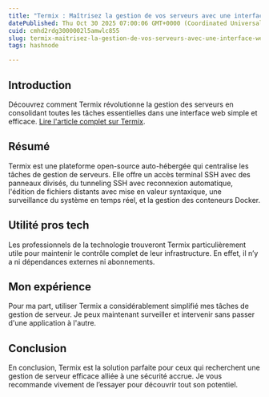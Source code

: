 ```yaml
---
title: "Termix : Maîtrisez la gestion de vos serveurs avec une interface web unique"
datePublished: Thu Oct 30 2025 07:00:06 GMT+0000 (Coordinated Universal Time)
cuid: cmhd2rdg3000002l5amwlc855
slug: termix-maitrisez-la-gestion-de-vos-serveurs-avec-une-interface-web-unique
tags: hashnode

---
```


## Introduction

Découvrez comment Termix révolutionne la gestion des serveurs en consolidant toutes les tâches essentielles dans une interface web simple et efficace. [Lire l'article complet sur Termix](https://api.daily.dev/r/Kj7fHzY3p).

## Résumé

Termix est une plateforme open-source auto-hébergée qui centralise les tâches de gestion de serveurs. Elle offre un accès terminal SSH avec des panneaux divisés, du tunneling SSH avec reconnexion automatique, l'édition de fichiers distants avec mise en valeur syntaxique, une surveillance du système en temps réel, et la gestion des conteneurs Docker.

## Utilité pros tech

Les professionnels de la technologie trouveront Termix particulièrement utile pour maintenir le contrôle complet de leur infrastructure. En effet, il n’y a ni dépendances externes ni abonnements.

## Mon expérience

Pour ma part, utiliser Termix a considérablement simplifié mes tâches de gestion de serveur. Je peux maintenant surveiller et intervenir sans passer d'une application à l'autre.

## Conclusion

En conclusion, Termix est la solution parfaite pour ceux qui recherchent une gestion de serveur efficace alliée à une sécurité accrue. Je vous recommande vivement de l’essayer pour découvrir tout son potentiel.